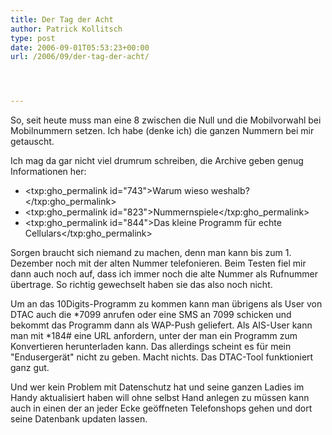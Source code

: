 ```yaml
---
title: Der Tag der Acht
author: Patrick Kollitsch
type: post
date: 2006-09-01T05:53:23+00:00
url: /2006/09/der-tag-der-acht/




---
```

So, seit heute muss man eine 8 zwischen die Null und die Mobilvorwahl bei Mobilnummern setzen. Ich habe (denke ich) die ganzen Nummern bei mir getauscht. 

Ich mag da gar nicht viel drumrum schreiben, die Archive geben genug Informationen her:

  * <txp:gho_permalink id="743">Warum wieso weshalb?</txp:gho_permalink>
  * <txp:gho_permalink id="823">Nummernspiele</txp:gho_permalink>
  * <txp:gho_permalink id="844">Das kleine Programm für echte Cellulars</txp:gho_permalink>

Sorgen braucht sich niemand zu machen, denn man kann bis zum 1. Dezember noch mit der alten Nummer telefonieren. Beim Testen fiel mir dann auch noch auf, dass ich immer noch die alte Nummer als Rufnummer übertrage. So richtig gewechselt haben sie das also noch nicht.

Um an das 10Digits-Programm zu kommen kann man übrigens als User von <span class="caps">DTAC</span> auch die *7099 anrufen oder eine <span class="caps">SMS</span> an 7099 schicken und bekommt das Programm dann als WAP-Push geliefert. Als AIS-User kann man mit *184# eine <span class="caps">URL</span> anfordern, unter der man ein Programm zum Konvertieren herunterladen kann. Das allerdings scheint es für mein "Endusergerät" nicht zu geben. Macht nichts. Das DTAC-Tool funktioniert ganz gut. 

Und wer kein Problem mit Datenschutz hat und seine ganzen Ladies im Handy aktualisiert haben will ohne selbst Hand anlegen zu müssen kann auch in einen der an jeder Ecke geöffneten Telefonshops gehen und dort seine Datenbank updaten lassen.
